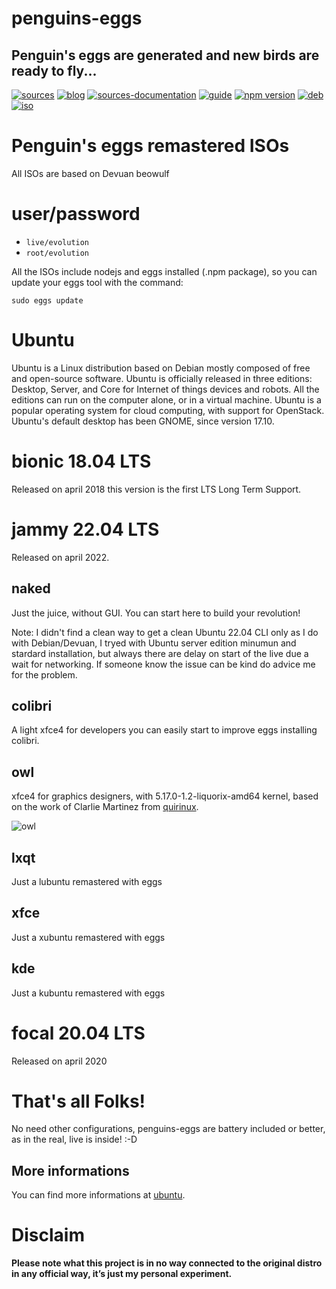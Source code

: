 penguins-eggs
=============

## Penguin&#39;s eggs are generated and new birds are ready to fly...
[![sources](https://img.shields.io/badge/github-sources-blue)](https://github.com/pieroproietti/penguins-eggs)
[![blog](https://img.shields.io/badge/blog-penguin's%20eggs-blue)](https://penguins-eggs.net)
[![sources-documentation](https://img.shields.io/badge/sources-documentation-blue)](https://penguins-eggs.net/sources-documentation/index.html)
[![guide](https://img.shields.io/badge/guide-penguin's%20eggs-blue)](https://penguins-eggs.net/book/)
[![npm version](https://img.shields.io/npm/v/penguins-eggs.svg)](https://npmjs.org/package/penguins-eggs)
[![deb](https://img.shields.io/badge/deb-packages-orange)](https://sourceforge.net/projects/penguins-eggs/files/packages-deb)
[![iso](https://img.shields.io/badge/iso-images-orange)](https://sourceforge.net/projects/penguins-eggs/files/iso)


# Penguin's eggs remastered ISOs

All ISOs are based on Devuan beowulf

# user/password
* ```live/evolution```
* ```root/evolution```

All the ISOs include nodejs and eggs installed (.npm package), so you can update your eggs tool with the command:

```sudo eggs update```

# Ubuntu
Ubuntu is a Linux distribution based on Debian mostly composed of free and open-source software. Ubuntu is officially released in three editions: Desktop, Server, and Core for Internet of things devices and robots. All the editions can run on the computer alone, or in a virtual machine. Ubuntu is a popular operating system for cloud computing, with support for OpenStack. Ubuntu's default desktop has been GNOME, since version 17.10.

# bionic 18.04 LTS
Released on april 2018 this version is the first LTS Long Term Support.

# jammy 22.04 LTS
Released on april 2022.
## **naked**
Just the juice, without GUI. You can start here to build your revolution!

Note: I didn't find a clean way to get a clean Ubuntu 22.04 CLI only as I do with Debian/Devuan, I tryed with Ubuntu server edition minumun and stardard installation, but always there are delay on start of the live due a wait for networking. If someone know the issue can be kind do advice me for the problem.

##  colibri
A light xfce4 for developers you can easily start to improve eggs installing colibri.

##  owl
xfce4 for graphics designers, with 5.17.0-1.2-liquorix-amd64 kernel, based on the work of Clarlie Martinez from [quirinux](https://quirinux.org/).

![owl](https://a.fsdn.com/con/app/proj/penguins-eggs/screenshots/owl.png/245/183)


## lxqt
Just a lubuntu remastered with eggs

## xfce
Just a xubuntu remastered with eggs

## kde
Just a kubuntu remastered with eggs

# focal 20.04 LTS
Released on april 2020

# That's all Folks!
No need other configurations, penguins-eggs are battery included or better, as in the real, live is inside! :-D

## More informations

You can find more informations at [ubuntu](https://ubuntu.com/).

# Disclaim
__Please note what this project is in no way connected to the original distro in any official way, it’s just my personal experiment.__
